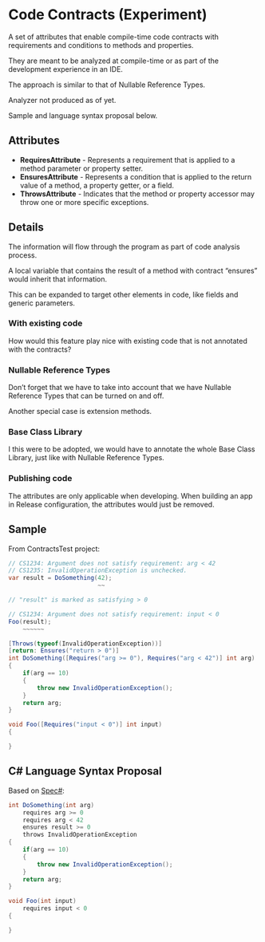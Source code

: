 ﻿# Code Contracts (Experiment)

A set of attributes that enable compile-time code contracts with requirements and conditions to methods and properties.

They are meant to be analyzed at compile-time or as part of the development experience in an IDE.

The approach is similar to that of Nullable Reference Types.

Analyzer not produced as of yet.

Sample and language syntax proposal below.

## Attributes

* **RequiresAttribute** - Represents a requirement that is applied to a method parameter or property setter.
* **EnsuresAttribute** - Represents a condition that is applied to the return value of a method, a property getter, or a field.
* **ThrowsAttribute** - Indicates that the method or property accessor may throw one or more specific exceptions.

## Details
The information will flow through the program as part of code analysis process.

A local variable that contains the result of a method with contract “ensures” would inherit that information.

This can be expanded to target other elements in code, like fields and generic parameters.

### With existing code

How would this feature play nice with existing code that is not annotated with the contracts?
### Nullable Reference Types

Don’t forget that we have to take into account that we have Nullable Reference Types that can be turned on and off.

Another special case is extension methods.
### Base Class Library

I this were to be adopted, we would have to annotate the whole Base Class Library, just like with Nullable Reference Types.

### Publishing code

The attributes are only applicable when developing. When building an app in Release configuration, the attributes would just be removed.

## Sample
From ContractsTest project:

```c#
// CS1234: Argument does not satisfy requirement: arg < 42
// CS1235: InvalidOperationException is unchecked.
var result = DoSomething(42);
                         ~~

// "result" is marked as satisfying > 0

// CS1234: Argument does not satisfy requirement: input < 0
Foo(result);
    ~~~~~~

[Throws(typeof(InvalidOperationException))]
[return: Ensures("return > 0")]
int DoSomething([Requires("arg >= 0"), Requires("arg < 42")] int arg)
{
    if(arg == 10)
    {
        throw new InvalidOperationException();
    }
    return arg;
}

void Foo([Requires("input < 0")] int input)
{

}
```

## C# Language Syntax Proposal

Based on [Spec#]():

```c#
int DoSomething(int arg)
    requires arg >= 0
    requires arg < 42
    ensures result >= 0
    throws InvalidOperationException
{
    if(arg == 10)
    {
        throw new InvalidOperationException();
    }
    return arg;
}

void Foo(int input)
    requires input < 0
{

}
```
